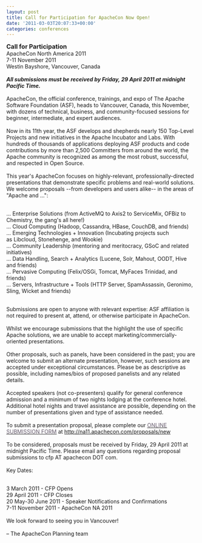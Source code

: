 ```yaml
---
layout: post
title: Call for Participation for ApacheCon Now Open!
date: '2011-03-03T20:07:33+00:00'
categories: conferences
---
```

<p><span style="FONT-SIZE: medium"><strong>Call for Participation</strong></span>
  <br />ApacheCon North America 2011
  <br />7-11 November 2011
  <br />Westin Bayshore, Vancouver, Canada
  <br />
  <br /><strong><em>All submissions must be received by Friday,&nbsp;29 April 2011 at midnight Pacific Time.
  <br /></em></strong>
  <br />ApacheCon, the official conference, trainings, and expo of The Apache Software Foundation (ASF), heads to Vancouver, Canada, this November, with dozens of technical, business, and community-focused sessions for beginner, intermediate, and expert audiences.
  <br />
  <br />Now in its 11th year, the ASF develops and shepherds nearly 150 Top-Level Projects and new initiatives in the Apache Incubator and Labs. With hundreds of thousands of applications deploying ASF products and code contributions by more than 2,500 Committers from around the world, the Apache community is recognized as among the most robust, successful, and respected in Open Source.
  <br />
  <br />This year's ApacheCon focuses on highly-relevant, professionally-directed presentations that demonstrate specific problems and real-world solutions. We welcome proposals --from developers and users alike-- in the areas of "Apache and ...":
  <br />
  <br />
</p>
<p style="MARGIN-BOTTOM: 0in">... Enterprise Solutions (from ActiveMQ to Axis2 to ServiceMix, OFBiz to Chemistry, the gang's all here!)
  <br />... Cloud Computing (Hadoop, Cassandra, HBase,&nbsp;CouchDB, and friends)
  <br />... Emerging Technologies + Innovation (Incubating projects such as&nbsp;Libcloud, Stonehenge, and Wookie)
  <br />... Community Leadership (mentoring and meritocracy, GSoC and related initiatives)
  <br />... Data Handling, Search&nbsp;+ Analytics (Lucene, Solr, Mahout, OODT, Hive and friends)
  <br />... Pervasive Computing (Felix/OSGi, Tomcat, MyFaces Trinidad, and friends)
  <br />... Servers, Infrastructure + Tools (HTTP Server, SpamAssassin, Geronimo, Sling, Wicket&nbsp;and friends)
</p>
<p>
  <br />Submissions are open to anyone with relevant expertise: ASF affiliation is not required to present at, attend, or otherwise participate in ApacheCon.
  <br />
  <br />Whilst we encourage submissions that the highlight the use of specific Apache solutions, we are unable to accept marketing/commercially-oriented presentations.
  <br />
  <br />Other proposals, such as panels, have been considered in the past; you are welcome to submit an alternate presentation, however, such sessions are accepted under exceptional circumstances. Please be as descriptive as possible, including names/bios of proposed panelists and any related details.
  <br />
  <br />Accepted speakers (not co-presenters) qualify for general conference admission and a minimum of two nights lodging at the conference hotel. Additional hotel nights and travel assistance are possible, depending on the number of presentations given and type of assistance needed.
  <br />
  <br />To submit a presentation proposal, please complete our <a href="http://na11.apachecon.com/proposals/new"><u><font color="#655a6c">ONLINE SUBMISSION FORM</font></u></a>&nbsp;at <a href="http://na11.apachecon.com/proposals/new">http://na11.apachecon.com/proposals/new</a>
  <br />
  <br />To be considered, proposals must be received by Friday,&nbsp;29 April&nbsp;2011 at midnight Pacific Time. Please email any questions regarding proposal submissions to cfp AT apachecon DOT com.
  <br />
  <br />Key Dates:
  <br />
  <br />
  <p style="MARGIN-BOTTOM: 0in">3&nbsp;March&nbsp;2011 - CFP Opens
    <br />29&nbsp;April 2011&nbsp;- CFP Closes
    <br />20 May-30 June 2011 - Speaker Notifications and Confirmations
    <br />7-11 November 2011 - ApacheCon NA 2011
  </p>
  <br />We look forward to seeing you in Vancouver!
  <br />
  <br />– The ApacheCon Planning team
